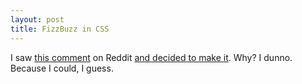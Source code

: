 ```yaml
---
layout: post
title: FizzBuzz in CSS
---
```


I saw [this comment](https://www.reddit.com/r/web_design/comments/35prfv/designer_applies_for_js_job_fails_at_fizzbuzz/cr6u9kg?context=10000) on Reddit [and decided to make it](http://codepen.io/shawnwalton/pen/XbdXQV). Why? I dunno. Because I could, I guess.